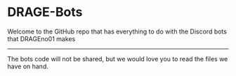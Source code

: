 # DRAGE-Bots

Welcome to the GitHub repo that has everything to do with the Discord bots that DRAGEno01 makes

_______________________________________________

The bots code will not be shared, but we would love you to read the files we have on hand.
